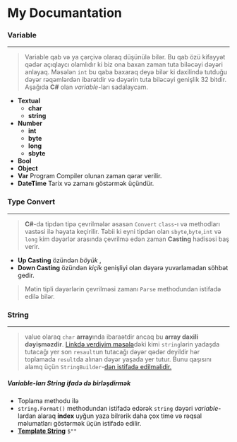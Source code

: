 # My Documantation

### Variable
***
> Variable qab və ya çərçivə olaraq düşünülə bilər. Bu qab özü kifayyət qədər açıqlaycı olamlıdır ki biz ona baxan zaman tuta biləcəyi dəyəri anlayaq. Məsələn `int` bu qaba baxaraq deyə bilər ki daxilində tutduğu dəyər rəqəmlərdən ibarətdir və dəyərin tuta biləcəyi genişlik 32 bitdir. Aşağıda **C#** olan _variable_-ları sadalaycam.
- **Textual**
    - **char**
    - **string**
- **Number**
    - **int**
    - **byte**
    - **long**
    - **sbyte**
- **Bool**
- **Object**
- **Var** Program Compiler olunan zaman qərar verilir.
- **DateTime** Tarix və zamanı göstərmək üçündür.


### Type Convert
***
> **C#**-da tipdən tipə çevrilmələr əsasən `Convert` `class`-ı və methodları vastəsi ilə həyata keçirilir.
> Təbii ki eyni tipdən olan `sbyte`,`byte`,`int` və `long` kim dəyərlər arasında çevrilmə edən zaman **Casting** hadisəsi baş verir.  
- **Up Casting** özündən _böyük_ , 
- **Down Casting** özündən _kiçik_  genişliyi olan dəyərə yuvarlamadan söhbət gedir.
> Mətin tipli dəyərlərin çevrilməsi zamanı  `Parse` methodundan istifadə edilə bilər.

###  String
***
> value olaraq `char` **array**ında ibaraətdir ancaq bu **array daxili dəyişməzdir**. [Linkdə verdiyim məsələ](https://github.com/DrMadWill/PragmatechCsharpProject/blob/main/MyResearch/1_Foundation/1_4_String/1_4_String/Program.cs#L22)dəki kimi `string`lərin yadaşda tutacağı yer son `resault`un tutacağı dəyər qədər deyildir hər toplamada `result`da alınan dəyər yaşada yer tutur. Bunu qaşısını alamq üçün `StringBuilder`-[dən istifadə edilməlidir.](https://github.com/DrMadWill/PragmatechCsharpProject/blob/main/MyResearch/1_Foundation/1_4_String/1_4_String/Program.cs#L29)
##### Variable-ları String ifadə də birləşdirmək
- Toplama methodu ilə  
- `string.Format()` methodundan istifadə edərək `string` dəyəri _variable_-lardan alaraq **index** uyğun yaza bilrərik daha çox time və rəqsal məlumatları göstərmək üçün istifadə edilir.
- [**Template String**](https://github.com/DrMadWill/PragmatechCsharpProject/blob/main/MyResearch/1_Foundation/1_4_String/1_4_String/Program.cs#L16) `$""` 





